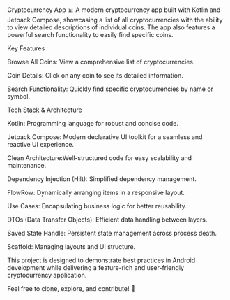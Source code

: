 Cryptocurrency App 📊
A modern cryptocurrency app built with Kotlin and Jetpack Compose, showcasing a list of all cryptocurrencies with the ability to view detailed descriptions of individual coins. The app also features a powerful search functionality to easily find specific coins.

Key Features

Browse All Coins: View a comprehensive list of cryptocurrencies.

Coin Details: Click on any coin to see its detailed information.

Search Functionality: Quickly find specific cryptocurrencies by name or symbol.

Tech Stack & Architecture

Kotlin: Programming language for robust and concise code.

Jetpack Compose: Modern declarative UI toolkit for a seamless and reactive UI experience.

Clean Architecture:Well-structured code for easy scalability and maintenance.

Dependency Injection (Hilt): Simplified dependency management.

FlowRow: Dynamically arranging items in a responsive layout.

Use Cases: Encapsulating business logic for better reusability.

DTOs (Data Transfer Objects): Efficient data handling between layers.

Saved State Handle: Persistent state management across process death.

Scaffold: Managing layouts and UI structure.

This project is designed to demonstrate best practices in Android development while delivering a feature-rich and user-friendly cryptocurrency application.

Feel free to clone, explore, and contribute! 🚀
